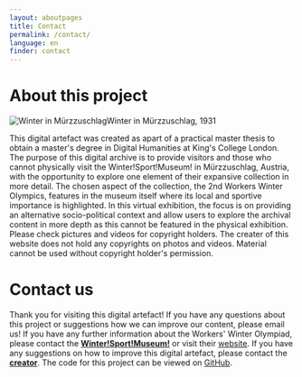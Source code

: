 ```yaml
---
layout: aboutpages
title: Contact
permalink: /contact/
language: en
finder: contact
---
```

<h1 class="h1-responsive font-weight-bold text-center my-4"> About this project</h1>
<div class="grid-item" id="exhibit-image"><img src="../media/1634292929902_cut.jpg" class="img-fluid" alt="Winter in Mürzzuschlag">Winter in Mürzzuschlag, 1931</div>
<p class="text-center w-responsive mx-auto mb-5">This digital artefact was created as apart of a practical master thesis to obtain a master's degree in Digital Humanities at King's College London. The purpose of this digital archive is to provide visitors and those who cannot physically visit the Winter!Sport!Museum! in Mürzzuschlag, Austria, with the opportunity to explore one element of their expansive collection in more detail. The chosen aspect of the collection, the 2nd Workers Winter Olympics, features in the museum itself where its local and sportive importance is highlighted. In this virtual exhibition, the focus is on providing an alternative socio-political context and allow users to explore the archival content in more depth as this cannot be featured in the physical exhibition. Please check pictures and videos for copyright holders. The creater of this website does not hold any copyrights on photos and videos. Material cannot be used without copyright holder's permission.</p>
<h1 class="h1-responsive font-weight-bold text-center my-4">Contact us</h1>
<p class="text-center w-responsive mx-auto mb-5">Thank you for visiting this digital artefact! If you have any questions about this project or suggestions how we can improve our content, please email us!
If you have any further information about the Workers' Winter Olympiad, please contact the <b><a class="u-email" href="mailto:office@wintersportmuseum.com">Winter!Sport!Museum!</a></b> or visit their <a href="https://www.wintersportmuseum.com/at/">website</a>.
If you have any suggestions on how to improve this digital artefact, please contact the <b><a class="u-email" href="mailto:{{ site.email }}">creator</a></b>. The code for this project can be viewed on <a href="https://github.com/Koenel/olympiad1931">GitHub</a>.</p>
<!--code taken from: https://mdbootstrap.com/docs/b4/jquery/forms/contact/-->